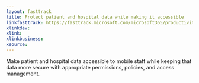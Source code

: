 ```yaml
---
layout: fasttrack
title: Protect patient and hospital data while making it accessible
linkfasttrack: https://fasttrack.microsoft.com/microsoft365/productivitylibrary/Protect-patient-and-hospital-data-while-making-it-accessible 
xlinkdev: 
xlink: 
xlinkbusiness: 
xsource: 
---
```

Make patient and hospital data accessible to mobile staff while keeping that data more secure with appropriate permissions, policies, and access management.